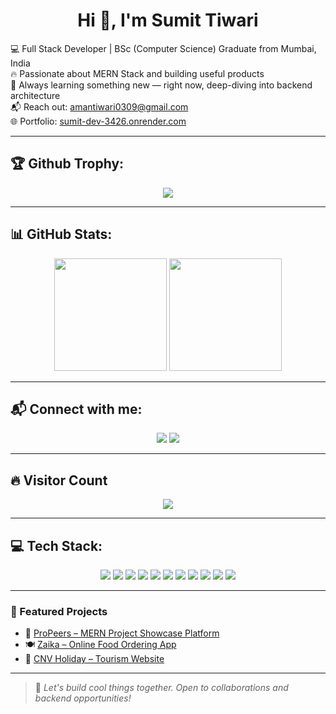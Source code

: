 <h1 align="center">Hi 👋, I'm Sumit Tiwari</h1>

<p align="left">
  💻 Full Stack Developer | BSc (Computer Science) Graduate from Mumbai, India<br>
  🔥 Passionate about MERN Stack and building useful products<br>
  🧠 Always learning something new — right now, deep-diving into backend architecture<br>
  📬 Reach out: <a href="mailto:amantiwari0309@gmail.com">amantiwari0309@gmail.com</a><br>
  🌐 Portfolio: <a href="https://sumit-dev-3426.onrender.com/">sumit-dev-3426.onrender.com</a><br>
</p>

---

## 🏆 Github Trophy:
<p align="center">
  <img src="https://github-profile-trophy.vercel.app/?username=SumitTiwari03&theme=onedark&no-frame=true&row=1&column=7" />
</p>

---

## 📊 GitHub Stats:
<p align="center">
  <img height="180em" src="https://github-readme-stats.vercel.app/api?username=SumitTiwari03&show_icons=true&theme=radical" />
  <img height="180em" src="https://github-readme-stats.vercel.app/api/top-langs/?username=SumitTiwari03&layout=compact&theme=radical" />
</p>

---

## 📬 Connect with me:
<p align="center">
  <a href="https://www.linkedin.com/in/sumit-tiwari-7a198a241/" target="_blank"><img src="https://img.shields.io/badge/LinkedIn-blue?style=for-the-badge&logo=linkedin" /></a>
  <a href="mailto:amantiwari0309@gmail.com" target="_blank"><img src="https://img.shields.io/badge/Gmail-red?style=for-the-badge&logo=gmail&logoColor=white" /></a>
</p>

---

## 🔥 Visitor Count
<p align="center">
  <img src="https://komarev.com/ghpvc/?username=SumitTiwari03&label=Profile%20views&color=0e75b6&style=flat" />
</p>

---

## 💻 Tech Stack:
<p align="center">
  <img src="https://img.shields.io/badge/HTML-E34F26?style=for-the-badge&logo=html5&logoColor=white"/>
  <img src="https://img.shields.io/badge/CSS-1572B6?style=for-the-badge&logo=css3&logoColor=white"/>
  <img src="https://img.shields.io/badge/JavaScript-F7DF1E?style=for-the-badge&logo=javascript&logoColor=black"/>
  <img src="https://img.shields.io/badge/Node.js-339933?style=for-the-badge&logo=nodedotjs&logoColor=white"/>
  <img src="https://img.shields.io/badge/Express.js-000000?style=for-the-badge&logo=express&logoColor=white"/>
  <img src="https://img.shields.io/badge/React-20232A?style=for-the-badge&logo=react&logoColor=61DAFB"/>
  <img src="https://img.shields.io/badge/MongoDB-4EA94B?style=for-the-badge&logo=mongodb&logoColor=white"/>
  <img src="https://img.shields.io/badge/TailwindCSS-06B6D4?style=for-the-badge&logo=tailwindcss&logoColor=white"/>
  <img src="https://img.shields.io/badge/Postman-FF6C37?style=for-the-badge&logo=postman&logoColor=white"/>
  <img src="https://img.shields.io/badge/VS%20Code-007ACC?style=for-the-badge&logo=visual-studio-code&logoColor=white"/>
  <img src="https://img.shields.io/badge/Git-F05032?style=for-the-badge&logo=git&logoColor=white"/>
</p>

---

### 📌 Featured Projects
- 🧩 [ProPeers – MERN Project Showcase Platform](https://propeers-07w5.onrender.com)  
- 🍽️ [Zaika – Online Food Ordering App](https://zaikahotel.netlify.app)  
- 🌴 [CNV Holiday – Tourism Website](https://cnvholidays.netlify.app)  

---

> 🚀 *Let's build cool things together. Open to collaborations and backend opportunities!*
